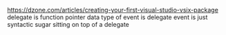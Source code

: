 https://dzone.com/articles/creating-your-first-visual-studio-vsix-package
delegate is function pointer
data type of event is delegate
event is just syntactic sugar sitting on top of a delegate